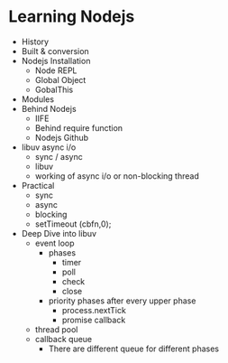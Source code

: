 # Learning Nodejs

- History
- Built & conversion
- Nodejs Installation
    - Node REPL
    - Global Object
    - GobalThis
- Modules
- Behind Nodejs
    - IIFE
    - Behind require function
    - Nodejs Github
- libuv async i/o
    - sync / async
    - libuv
    - working of async i/o or non-blocking thread
- Practical 
    - sync 
    - async
    - blocking
    - setTimeout (cbfn,0);
- Deep Dive into libuv
    - event loop 
        - phases
            - timer
            - poll
            - check
            - close
        - priority phases after every upper phase
            - process.nextTick
            - promise callback
    - thread pool
    - callback queue 
        - There are different queue for different phases   